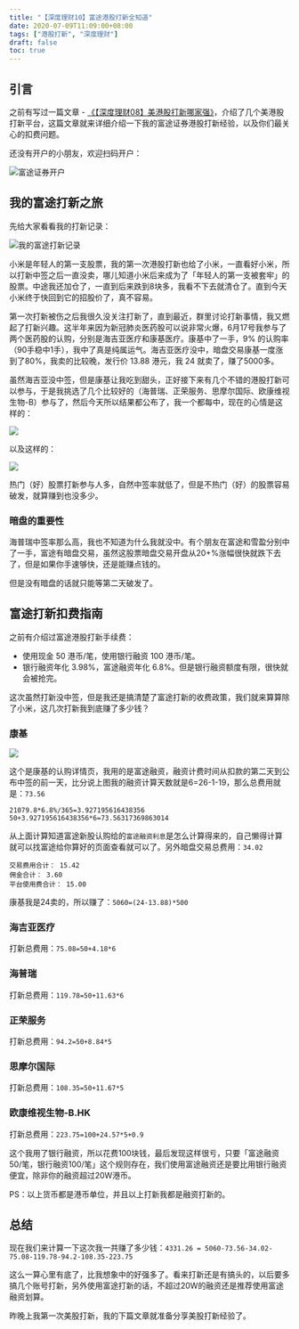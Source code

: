 ```yaml
---
title: "【深度理财10】富途港股打新全知道"
date: 2020-07-09T11:09:00+08:00
tags: ["港股打新", "深度理财"] 
draft: false
toc: true
---
```


## 引言

之前有写过一篇文章 - [《【深度理财08】美港股打新哪家强》](https://blog.forecho.com/financedeep-08.html)，介绍了几个美港股打新平台，这篇文章就来详细介绍一下我的富途证券港股打新经验，以及你们最关心的扣费问题。

还没有开户的小朋友，欢迎扫码开户：

![富途证券开户](https://blog-1251237404.cos.ap-guangzhou.myqcloud.com/futu5.png!s)

<!--more-->

## 我的富途打新之旅

先给大家看看我的打新记录：

![我的富途打新记录](https://blog-1251237404.cos.ap-guangzhou.myqcloud.com/1594262528.png)


小米是年轻人的第一支股票，我的第一次港股打新也给了小米，一直看好小米，所以打新中签之后一直没卖，哪儿知道小米后来成为了「年轻人的第一支被套牢」的股票。中途我还加仓了，一直到后来跌到8块多，我看不下去就清仓了。直到今天小米终于快回到它的招股价了，真不容易。

第一次打新被伤之后我很久没关注打新了，直到最近，群里讨论打新事情，我又燃起了打新兴趣。这半年来因为新冠肺炎医药股可以说非常火爆，6月17号我参与了两个医药股的认购，分别是海吉亚医疗和康基医疗。康基中了一手，9% 的认购率（90手稳中1手），我中了真是纯属运气。海吉亚医疗没中，暗盘交易康基一度涨到了80%，我卖的比较晚，发行价 13.88 港元，我 24 就卖了，赚了5000多。

虽然海吉亚没中签，但是康基让我吃到甜头，正好接下来有几个不错的港股打新可以参与，于是我挑选了几个比较好的（海普瑞、正荣服务、思摩尔国际、欧康维视生物-B）参与了，然后今天所以结果都公布了，我一个都每中，现在的心情是这样的：

![](https://blog-1251237404.cos.ap-guangzhou.myqcloud.com/UeXv7Q.png)

以及这样的：

![](https://blog-1251237404.cos.ap-guangzhou.myqcloud.com/OzpVWR9kaYt87uA.png)

热门（好）股票打新参与人多，自然中签率就低了，但是不热门（好）的股票容易破发，就算赚到也没多少。

### 暗盘的重要性

海普瑞中签率那么高，我也不知道为什么我就没中。有个朋友在富途和雪盈分别中了一手，富途有暗盘交易，虽然这股票暗盘交易开盘从20+%涨幅很快就跌下去了，但是如果你手速够快，还是能赚点钱的。

但是没有暗盘的话就只能等第二天破发了。


## 富途打新扣费指南

之前有介绍过富途港股打新手续费：

- 使用现金 50 港币/笔，使用银行融资 100 港币/笔。
- 银行融资年化 3.98%，富途融资年化 6.8%。但是银行融资额度有限，很快就会被抢完。

这次虽然打新没中签，但是我还是搞清楚了富途打新的收费政策，我们就来算算除了小米，这几次打新我到底赚了多少钱？

### 康基

![](https://blog-1251237404.cos.ap-guangzhou.myqcloud.com/1594265359.png)

这个是康基的认购详情页，我用的是富途融资，融资计费时间从扣款的第二天到公布中签的前一天，比分说上图我的融资计算天数就是6=26-1-19，那么总费用就是：`73.56`

```
21079.8*6.8%/365=3.927195616438356
50+3.927195616438356*6=73.56317369863014
```

从上面计算知道富途新股认购给的`富途融资利息`是怎么计算得来的，自己懒得计算就可以找富途给你算好的页面查看就可以了。另外暗盘交易总费用：`34.02`

```
交易费用合计： 15.42
佣金合计： 3.60
平台使用费合计： 15.00
```

康基我是24卖的，所以赚了：`5060=(24-13.88)*500`

### 海吉亚医疗

打新总费用：`75.08=50+4.18*6`

### 海普瑞

打新总费用：`119.78=50+11.63*6`

### 正荣服务

打新总费用：`94.2=50+8.84*5`

### 思摩尔国际

打新总费用：`108.35=50+11.67*5`

### 欧康维视生物-B.HK

打新总费用：`223.75=100+24.57*5+0.9`

这个我用了银行融资，所以花费100块钱，最后发现这样很亏，只要「富途融资50/笔，银行融资100/笔」这个规则存在，我们使用富途融资还是要比用银行融资便宜，除非你的融资超过20W港币。

PS：以上货币都是港币单位，并且以上打新我都是融资打新的。

## 总结

现在我们来计算一下这次我一共赚了多少钱：`4331.26 = 5060-73.56-34.02-75.08-119.78-94.2-108.35-223.75`

这么一算心里有底了，比我想象中的好强多了。看来打新还是有搞头的，以后要多搞几个账号打新，另外使用富途打新的话，不超过20W的融资还是推荐使用富途融资划算。

昨晚上我第一次美股打新，我的下篇文章就准备分享美股打新经验了。
